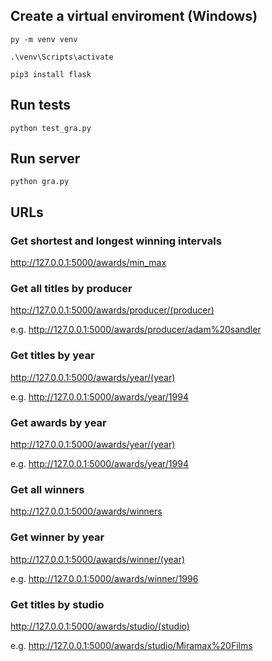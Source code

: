 ## Create a virtual enviroment (Windows)

`py -m venv venv`

`.\venv\Scripts\activate`

`pip3 install flask`



## Run tests 

`python test_gra.py`



## Run server

`python gra.py`



## URLs


### Get shortest and longest winning intervals

http://127.0.0.1:5000/awards/min_max



### Get all titles by producer

http://127.0.0.1:5000/awards/producer/(producer)

e.g. http://127.0.0.1:5000/awards/producer/adam%20sandler


### Get titles by year

http://127.0.0.1:5000/awards/year/(year)

e.g. http://127.0.0.1:5000/awards/year/1994


### Get awards by year

http://127.0.0.1:5000/awards/year/(year)

e.g. http://127.0.0.1:5000/awards/year/1994

### Get all winners

http://127.0.0.1:5000/awards/winners


### Get winner by year

http://127.0.0.1:5000/awards/winner/(year)

e.g. http://127.0.0.1:5000/awards/winner/1996


### Get titles by studio

http://127.0.0.1:5000/awards/studio/(studio)

e.g. http://127.0.0.1:5000/awards/studio/Miramax%20Films

